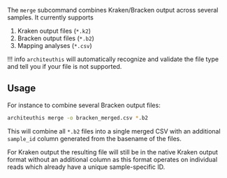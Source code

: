 The `merge` subcommand combines Kraken/Bracken output across several samples. It currently
supports

1. Kraken output files (`*.k2`)
2. Bracken output files (`*.b2`)
3. Mapping analyses (`*.csv`)

!!! info
    `architeuthis` will automatically recognize and validate the file type
    and tell you if your file is not supported.

## Usage

For instance to combine several Bracken output files:

```bash
architeuthis merge -o bracken_merged.csv *.b2
```

This will combine all `*.b2` files into a single merged CSV with an additional
`sample_id` column generated from the basename of the files.

For Kraken output the resulting file will still be in the native Kraken output
format without an additional column as this format operates on individual reads
which already have a unique sample-specific ID.